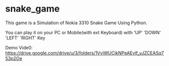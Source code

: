 # snake_game
This game is a Simulation of Nokia 3310 Snake Game Using Python.

You can play it on your PC or Mobile(with ext Keyboard) with 'UP' 'DOWN' 'LEFT' 'RIGHT' Key

Demo Vide0: https://drive.google.com/drive/u/3/folders/1VvjWUCjkNPeAEvlf_vJZCEASq753p2Oe
